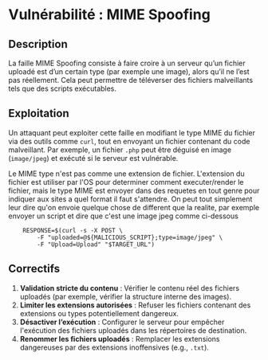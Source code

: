 # Vulnérabilité : MIME Spoofing

## Description
La faille MIME Spoofing consiste à faire croire à un serveur qu’un fichier uploadé est d’un certain type (par exemple une image), alors qu’il ne l’est pas réellement. Cela peut permettre de téléverser des fichiers malveillants tels que des scripts exécutables.

## Exploitation
Un attaquant peut exploiter cette faille en modifiant le type MIME du fichier via des outils comme `curl`, tout en envoyant un fichier contenant du code malveillant. Par exemple, un fichier `.php` peut être déguisé en image (`image/jpeg`) et exécuté si le serveur est vulnérable.  

Le MIME type n'est pas comme une extension de fichier. L'extension du fichier est utiliser par l'OS pour determiner comment executer/render le fichier, mais le type MIME est envoyer dans des requetes en tout genre pour indiquer aux sites a quel format il faut s'attendre. On peut tout simplement leur dire qu'on envoie quelque chose de different que la realite, par exemple envoyer un script et dire que c'est une image jpeg comme ci-dessous
```
    RESPONSE=$(curl -s -X POST \
        -F "uploaded=@${MALICIOUS_SCRIPT};type=image/jpeg" \
        -F "Upload=Upload" "$TARGET_URL")
```

## Correctifs
1. **Validation stricte du contenu** : Vérifier le contenu réel des fichiers uploadés (par exemple, vérifier la structure interne des images).
2. **Limiter les extensions autorisées** : Refuser les fichiers contenant des extensions ou types potentiellement dangereux.
3. **Désactiver l’exécution** : Configurer le serveur pour empêcher l'exécution des fichiers uploadés dans les répertoires de destination.
4. **Renommer les fichiers uploadés** : Remplacer les extensions dangereuses par des extensions inoffensives (e.g., `.txt`).
